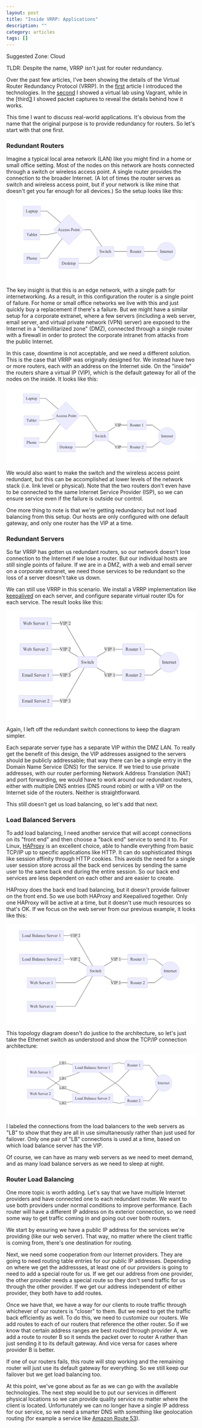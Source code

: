 ```yaml
---
layout: post
title: "Inside VRRP: Applications"
description: ""
category: articles
tags: []
---
```


Suggested Zone: Cloud

TLDR: Despite the name, VRRP isn't just for router redundancy.

Over the past few articles, I've been showing the details of the Virtual Router
Redundancy Protocol (VRRP). In the [first][1] article I introduced the
technologies. In the [second][2] I showed a virtual lab using Vagrant, while in
the [third[3] I showed packet captures to reveal the details behind how it
works.

This time I want to discuss real-world applications. It's obvious from the name
that the original purpose is to provide redundancy for routers. So let's start
with that one first.

### Redundant Routers

Imagine a typical local area network (LAN) like you might find in a home or
small office setting. Most of the nodes on this network are hosts connected
through a switch or wireless access point. A single router provides the
connection to the broader Internet.  (A lot of times the router serves as
switch and wireless access point, but if your network is like mine that doesn't
get you far enough for all devices.) So the setup looks like this:

![Small LAN](/diagrams/vrrp-router.uml.png)

The key insight is that this is an edge network, with a single path for
internetworking. As a result, in this configuration the router is a single point
of failure. For home or small office networks we live with this and just
quickly buy a replacement if there's a failure. But we might have a similar
setup for a corporate extranet, where a few servers (including a web server,
email server, and virtual private network (VPN) server) are exposed to the
Internet in a "demilitarized zone" (DMZ), connected through a single router with
a firewall in order to protect the corporate intranet from attacks from the
public Internet.

In this case, downtime is not acceptable, and we need a different solution.
This is the case that VRRP was originally designed for. We instead have
two or more routers, each with an address on the Internet side. On the
"inside" the routers share a virtual IP (VIP), which is the default gateway for
all of the nodes on the inside. It looks like this:

![Redundant Routers](/diagrams/vrrp-redundant-router.uml.png)

We would also want to make the switch and the wireless access
point redundant, but this can be accomplished at lower levels of the
network stack (i.e. link level or physical). Note that the two routers
don't even have to be connected to the same Internet Service Provider
(ISP), so we can ensure service even if the failure is outside our
control.

One more thing to note is that we're getting redundancy but not load
balancing from this setup. Our hosts are only configured with one
default gateway, and only one router has the VIP at a time. 

### Redundant Servers

So far VRRP has gotten us redundant routers, so our network doesn't
lose connection to the Internet if we lose a router. But our individual
hosts are still single points of failure. If we are in a DMZ, with a
web and email server on a corporate extranet, we need those services
to be redundant so the loss of a server doesn't take us down.

We can still use VRRP in this scenario. We install a VRRP implementation
like [keepalived][4] on each server, and configure separate virtual
router IDs for each service. The result looks like this:

![Redundant Servers](/diagrams/vrrp-redundant-servers.uml.png)

Again, I left off the redundant switch connections to keep the diagram simpler.

Each separate server type has a separate VIP within the DMZ LAN. To really get
the benefit of this design, the VIP addresses assigned to the servers should be
publicly addressable; that way there can be a single entry in the Domain Name
Service (DNS) for the service. If we tried to use private addresses, with our
router performing Network Address Translation (NAT) and port forwarding, we
would have to work around our redundant routers, either with multiple DNS
entries (DNS round robin) or with a VIP on the Internet side of the routers.
Neither is straightforward.

This still doesn't get us load balancing, so let's add that next.

### Load Balanced Servers

To add load balancing, I need another service that will accept connections
on its "front end" and then choose a "back end" service to send it to. For
Linux, [HAProxy][5] is an excellent choice, able to handle everything from
basic TCP/IP up to specific applications like HTTP. It can do sophisticated
things like session affinity through HTTP cookies. This avoids the need for a
single user session store across all the back end services by sending the same
user to the same back end during the entire session. So our back end services
are less dependent on each other and are easier to create.

HAProxy does the back end load balancing, but it doesn't provide failover on
the front end. So we use both HAProxy and Keepalived together. Only one
HAProxy will be active at a time, but it doesn't use much resources so that's
OK. If we focus on the web server from our previous example, it looks like
this:

![Load Balance](/diagrams/vrrp-load-balance.uml.png)

This topology diagram doesn't do justice to the architecture, so let's just
take the Ethernet switch as understood and show the TCP/IP connection
architecture:

![Load Balance Connections](/diagrams/vrrp-load-balance2.uml.png)

I labeled the connections from the load balancers to the web servers as "LB"
to show that they are all in use simultaneously rather than just used for
failover. Only one pair of "LB" connections is used at a time, based on
which load balance server has the VIP.

Of course, we can have as many web servers as we need to meet demand, and
as many load balance servers as we need to sleep at night.

### Router Load Balancing

One more topic is worth adding. Let's say that we have multiple Internet
providers and have connected one to each redundant router. We want to
use both providers under normal conditions to improve performance. Each
router will have a different IP address on its exterior connection, so
we need some way to get traffic coming in and going out over both
routers.

We start by ensuring we have a public IP address for the services we're
providing (like our web server). That way, no matter where the client
traffic is coming from, there's one destination for routing.

Next, we need some cooperation from our Internet providers. They are
going to need routing table entries for our public IP addresses.
Depending on where we get the addressses, at least one of our providers is
going to need to add a special route for us. If we get our address
from one provider, the other provider needs a special route so they don't
send traffic for us through the other provider. If we get our address
independent of either provider, they both have to add routes.

Once we have that, we have a way for our clients to route traffic
through whichever of our routers is "closer" to them. But we need
to get the traffic back efficiently as well. To do this, we need to
customize our routers. We add routes to each of our routers that
reference the other router. So if we know that certain address ranges
are best routed through provider A, we add a route to router B so it
sends the packet over to router A rather than just sending it to its
default gateway. And vice versa for cases where provider B is better.

If one of our routers fails, this route will stop working and the
remaining router will just use its default gateway for everything.
So we still keep our failover but we get load balancing too.

At this point, we've gone about as far as we can go with the
available technologies. The next step would be to put our services
in different physical locations so we can provide quality service
no matter where the client is located. Unfortunately we can no
longer have a single IP address for our service, so we need a
smarter DNS with something like geolocation routing (for example
a service like [Amazon Route 53][6]).

[1]:https://dzone.com/articles/inside-vrrp-introduction
[2]:https://dzone.com/articles/vrrp-virtual-lab-with-ubuntu-xenial-and-vagrant
[3]:https://dzone.com/articles/inside-vrrp-packet-captures
[4]:http://www.keepalived.org/
[5]:http://www.haproxy.org/
[6]:http://docs.aws.amazon.com/Route53/latest/DeveloperGuide/routing-policy.html#routing-policy-geo


